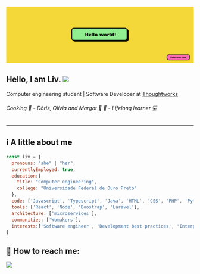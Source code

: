 <img src='images/banner.png' alt="banner"></img>

## Hello, I am Liv. <img src="https://i.imgur.com/2UVkjhR.gif" width="150">
Computer engineering student | Software Developer at  <a href="" target="_blank">Thoughtworks</a>
###### Cooking :cake:  - Dóris, Olívia and Margot :dog: :feet: - Lifelong learner :computer:
---



## :information_source: A little about me 
```javascript
const liv = {
  pronouns: "she" | "her",
  currentlyEmployed: true,
  education:{
    title: "Computer engineering",
    college: "Universidade Federal de Ouro Preto"
  },
  code: ['Javascript', 'Typescript', 'Java', 'HTML', 'CSS', 'PHP', 'Python', 'C', 'SQL'],
  tools: ['React', 'Node', 'Boostrap', 'Laravel'],
  architecture: ['microservices'],
  communities: ['Womakers'],
  interests:['Software engineer', 'Development best practices', 'Interpersonal growth'],
}
```

<!--## :construction: I’m currently working on ...-->

<!--## :bulb: I’m currently learning ...-->


## :speech_balloon: How to reach me:
 <a href="https://www.linkedin.com/livanynunes" target="_blank"><img src="https://logospng.org/download/linkedin/logo-linkedin-2048.png" width="60"></a>

